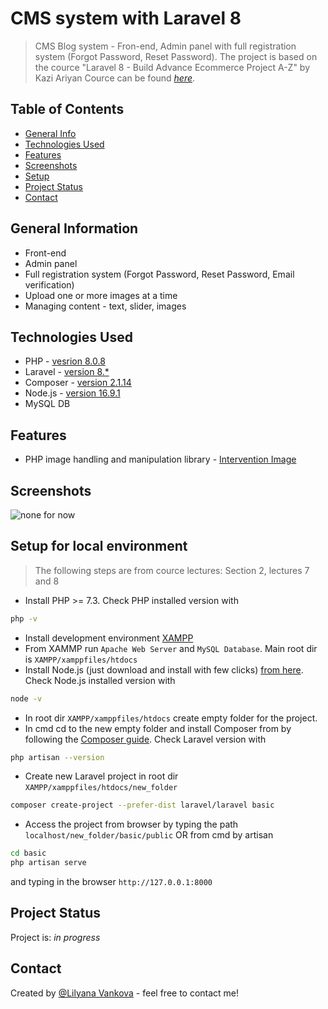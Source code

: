 # CMS system with Laravel 8
> CMS Blog system - Fron-end, Admin panel with full registration system (Forgot Password, Reset Password).
> The project is based on the cource "Laravel 8 - Build Advance Ecommerce Project A-Z" by Kazi Ariyan 
> Cource can be found [_here_](https://www.udemy.com/course/laravel-advance-ecommerce-project/).

## Table of Contents
* [General Info](#general-information)
* [Technologies Used](#technologies-used)
* [Features](#features)
* [Screenshots](#screenshots)
* [Setup](#setup)
* [Project Status](#project-status)
* [Contact](#contact)
<!-- * [License](#license) -->


## General Information
- Front-end
- Admin panel
- Full registration system (Forgot Password, Reset Password, Email verification)
- Upload one or more images at a time
- Managing content - text, slider, images

## Technologies Used
- PHP - [vesrion 8.0.8](https://www.php.net/)
- Laravel - [version 8.*](https://laravel.com/)
- Composer - [version 2.1.14](https://getcomposer.org/)
- Node.js - [version 16.9.1](https://nodejs.org/en/)
- MySQL DB

## Features
- PHP image handling and manipulation library - [Intervention Image](http://image.intervention.io/)


## Screenshots
![none for now]()


## Setup for local environment
>The following steps are from cource lectures: Section 2, lectures 7 and 8
- Install PHP >= 7.3. Check PHP installed version with
```sh
php -v
```
- Install development environment [XAMPP](https://www.apachefriends.org/index.html)
- From XAMMP run `Apache Web Server` and `MySQL Database`. Main root dir is `XAMPP/xamppfiles/htdocs`
- Install Node.js (just download and install with few clicks) [from here](https://nodejs.org/en/). Check Node.js installed version with
```sh
node -v
```
- In root dir `XAMPP/xamppfiles/htdocs` create empty folder for the project.
- In cmd cd to the new empty folder and install Composer from by following the [Composer guide](https://getcomposer.org/download/). Check Laravel version with
```sh
php artisan --version
```
- Create new Laravel project in root dir `XAMPP/xamppfiles/htdocs/new_folder`
```sh
composer create-project --prefer-dist laravel/laravel basic
```
- Access the project from browser by typing the path `localhost/new_folder/basic/public` OR from cmd by artisan
```sh
cd basic
php artisan serve
```
and typing in the browser `http://127.0.0.1:8000`


## Project Status
Project is: _in progress_


## Contact
Created by [@Lilyana Vankova](https://github.com/Lilyah) - feel free to contact me!


<!-- Optional -->
<!-- ## License -->
<!-- This project is open source and available under the [... License](). -->

<!-- You don't have to include all sections - just the one's relevant to your project -->

